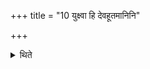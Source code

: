 +++
title = "10 युक्ष्वा हि देवहूतमानिनि"

+++

<details><summary>थिते</summary>

युक्ष्वा हि देवहूतमानिनि पञ्चदश सामिधेनीरन्वाह १०
</details>
